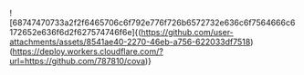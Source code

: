 ![68747470733a2f2f6465706c6f792e776f726b6572732e636c6f7564666c6172652e636f6d2f627574746f6e]{(https://github.com/user-attachments/assets/8541ae40-2270-46eb-a756-622033df7518)(https://deploy.workers.cloudflare.com/?url=https://github.com/787810/cova)}
